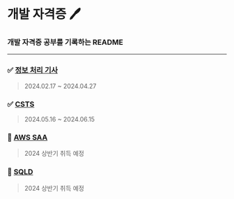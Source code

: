 # 개발 자격증 🖊️

### 개발 자격증 공부를 기록하는 README

***

### ✅ [정보 처리 기사](https://github.com/viaunixue/dev-certification/wiki/📁-정보-처리-기사)

> 2024.02.17 ~ 2024.04.27

### ✅ [CSTS](https://github.com/viaunixue/dev-certification/wiki/📁-CSTS)

> 2024.05.16 ~ 2024.06.15

### 📜 [AWS SAA](https://github.com/viaunixue/dev-certification/wiki/📁-CSTS)

> 2024 상반기 취득 예정

### 📜 [SQLD](https://github.com/viaunixue/dev-certification/wiki/📁-CSTS)

> 2024 상반기 취득 예정